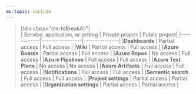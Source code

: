 ```yaml
---
ms.topic: include
---
```



> [!div class="mx-tdBreakAll"]  
> | Service, application, or setting | Private project | Public project|
> |------------|-----------------|---------------|
> |<strong>Dashboards</strong> | Partial access | Full access | 
> |<strong>Wiki</strong>  | Partial access | Full access | 
> |<strong>Azure Boards</strong>  | Partial access | Full access | 
> |<strong>Azure Repos</strong> | No access | Full access | 
> |<strong>Azure Pipelines</strong>  | Full access | Full access | 
> |<strong>Azure Test Plans</strong>  | No access | No access | 
> |<strong>Azure Artifacts</strong>  | Full access | Full access | 
> |<strong>Notifications</strong>  | Full access | Full access | 
> |<strong>Semantic search</strong> | Full access | Full access | 
> |<strong>Project settings</strong>  | Partial access | Partial access | 
> |<strong>Organization settings</strong>  | Partial access | Partial access | 

